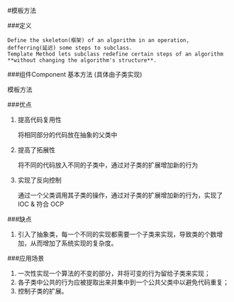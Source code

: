 #模板方法

###定义
```
Define the skeleton(框架) of an algorithm in an operation, defferring(延迟) some steps to subclass.
Template Method lets subclass redefine certain steps of an algorithm **without changing the algorithm's structure**.
```

###组件Component
基本方法 (具体由子类实现)

模板方法 


###优点
1. 提高代码复用性 
        
    将相同部分的代码放在抽象的父类中
2. 提高了拓展性 

    将不同的代码放入不同的子类中，通过对子类的扩展增加新的行为
3. 实现了反向控制 

    通过一个父类调用其子类的操作，通过对子类的扩展增加新的行为，实现了IOC & 符合 OCP
    
###缺点

1. 引入了抽象类，每一个不同的实现都需要一个子类来实现，导致类的个数增加，从而增加了系统实现的复杂度。


###应用场景
1. 一次性实现一个算法的不变的部分，并将可变的行为留给子类来实现；
2. 各子类中公共的行为应被提取出来并集中到一个公共父类中以避免代码重复；
3. 控制子类的扩展。 